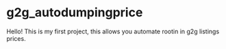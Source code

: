 # g2g_autodumpingprice
Hello! This is my first project, this allows you automate rootin in g2g listings prices.
